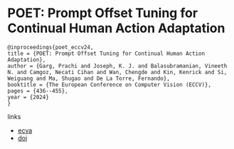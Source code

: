 # POET: Prompt Offset Tuning for Continual Human Action Adaptation

```
@inproceedings{poet_eccv24,
title = {POET: Prompt Offset Tuning for Continual Human Action Adaptation},
author = {Garg, Prachi and Joseph, K. J. and Balasubramanian, Vineeth N. and Camgoz, Necati Cihan and Wan, Chengde and Kin, Kenrick and Si, Weiguang and Ma, Shugao and De La Torre, Fernando},
booktitle = {The European Conference on Computer Vision (ECCV)},
pages = {436--455},
year = {2024}
}
```

links
- [ecva](https://www.ecva.net/papers/eccv_2024/papers_ECCV/html/8141_ECCV_2024_paper.php)
- [doi](https://link.springer.com/chapter/10.1007/978-3-031-73039-9_25)
